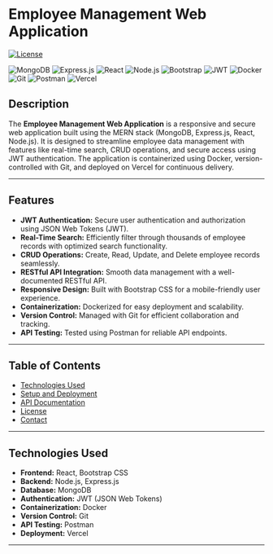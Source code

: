 # Employee Management Web Application

[![License](https://img.shields.io/badge/License-MIT-blue.svg)](https://opensource.org/licenses/MIT)

![MongoDB](https://img.shields.io/badge/MongoDB-47A248?style=for-the-badge&logo=mongodb&logoColor=white)
![Express.js](https://img.shields.io/badge/Express.js-000000?style=for-the-badge&logo=express&logoColor=white)
![React](https://img.shields.io/badge/React-61DAFB?style=for-the-badge&logo=react&logoColor=black)
![Node.js](https://img.shields.io/badge/Node.js-339933?style=for-the-badge&logo=node.js&logoColor=white)
![Bootstrap](https://img.shields.io/badge/Bootstrap-563D7C?style=for-the-badge&logo=bootstrap&logoColor=white)
![JWT](https://img.shields.io/badge/JWT-000000?style=for-the-badge&logo=json-web-tokens&logoColor=white)
![Docker](https://img.shields.io/badge/Docker-2496ED?style=for-the-badge&logo=docker&logoColor=white)
![Git](https://img.shields.io/badge/Git-F05032?style=for-the-badge&logo=git&logoColor=white)
![Postman](https://img.shields.io/badge/Postman-FF6C37?style=for-the-badge&logo=postman&logoColor=white)
![Vercel](https://img.shields.io/badge/Vercel-000000?style=for-the-badge&logo=vercel&logoColor=white)

## Description

The **Employee Management Web Application** is a responsive and secure web application built using the MERN stack (MongoDB, Express.js, React, Node.js). It is designed to streamline employee data management with features like real-time search, CRUD operations, and secure access using JWT authentication. The application is containerized using Docker, version-controlled with Git, and deployed on Vercel for continuous delivery.

---

## Features

- **JWT Authentication:** Secure user authentication and authorization using JSON Web Tokens (JWT).
- **Real-Time Search:** Efficiently filter through thousands of employee records with optimized search functionality.
- **CRUD Operations:** Create, Read, Update, and Delete employee records seamlessly.
- **RESTful API Integration:** Smooth data management with a well-documented RESTful API.
- **Responsive Design:** Built with Bootstrap CSS for a mobile-friendly user experience.
- **Containerization:** Dockerized for easy deployment and scalability.
- **Version Control:** Managed with Git for efficient collaboration and tracking.
- **API Testing:** Tested using Postman for reliable API endpoints.

---

## Table of Contents

- [Technologies Used](#technologies-used)
- [Setup and Deployment](#setup-and-deployment)
- [API Documentation](#api-documentation)
- [License](#license)
- [Contact](#contact)

---

## Technologies Used

- **Frontend:** React, Bootstrap CSS
- **Backend:** Node.js, Express.js
- **Database:** MongoDB
- **Authentication:** JWT (JSON Web Tokens)
- **Containerization:** Docker
- **Version Control:** Git
- **API Testing:** Postman
- **Deployment:** Vercel

---
